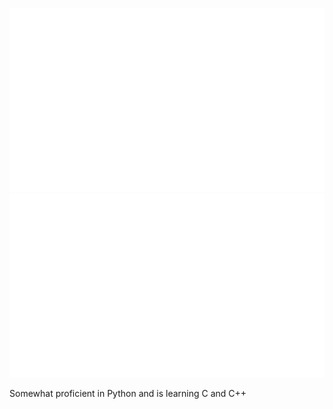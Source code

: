 ![languages](https://raw.githubusercontent.com/1337xp/template1/bf17002275ca1c83689b304717c3a1168e20915f/generated/languages.svg)
![stuff](https://raw.githubusercontent.com/1337xp/template1/bf17002275ca1c83689b304717c3a1168e20915f/generated/overview.svg)

Somewhat proficient in Python and is learning C and C++
<!--
**1337xp/1337xp** is a ✨ _special_ ✨ repository because its `README.md` (this file) appears on your GitHub profile.


-->
